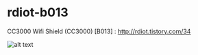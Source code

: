 # rdiot-b013
CC3000 Wifi Shield (CC3000) [B013] : http://rdiot.tistory.com/34

![alt text](http://cfile5.uf.tistory.com/image/2602013C57C77E6A1B2585)
